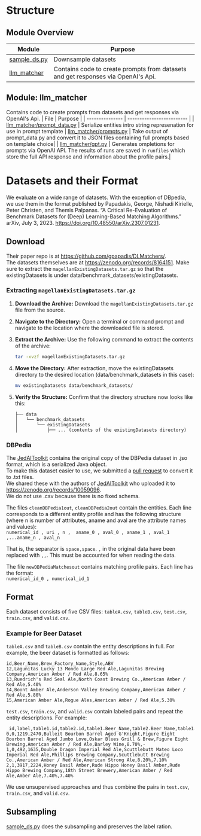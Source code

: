 # Structure

## Module Overview

| Module            | Purpose                      |
| --------------- | ------------------------- |
| [sample_ds.py](sample_ds.py)    | Downsample datasets |
| [llm_matcher](#llm_matcher) | Contains code to create prompts from datasets and get responses via OpenAI's Api.|

## Module: llm_matcher

Contains code to create prompts from datasets and get responses via OpenAI's Api.
| File            | Purpose                      |
| --------------- | ------------------------- |
| [llm_matcher/prompt_data.py](erllm/llm_matcher/prompt_data.py) | Serialize entities intro string represenation for use in prompt template
| [llm_matcher/prompts.py](erllm/llm_matcher/prompts.py) | Take output of prompt_data.py and convert it to JSON files containing full prompts based on template choice|
| [llm_matcher/gpt.py](erllm/llm_matcher/gpt.py) | Generates ompletions for prompts via OpenAI API. The results of runs are saved in `runfiles` which store the full API response and information about the profile pairs.|


# Datasets and their Format
We evaluate on a wide range of datasets.
With the exception of DBpedia, we use them in the format published by
Papadakis, George, Nishadi Kirielle, Peter Christen, and Themis Palpanas. “A Critical Re-Evaluation of Benchmark Datasets for (Deep) Learning-Based Matching Algorithms.” arXiv, July 3, 2023. https://doi.org/10.48550/arXiv.2307.01231.

## Download

Their paper repo is at https://github.com/gpapadis/DLMatchers/.  
The datasets themselves are at https://zenodo.org/records/8164151.
Make sure to extract the `magellanExistingDatasets.tar.gz` so that the existingDatasets is under
data/benchmark_datasets/existingDatasets.

### Extracting `magellanExistingDatasets.tar.gz`

1. **Download the Archive:**
   Download the `magellanExistingDatasets.tar.gz` file from the source.

2. **Navigate to the Directory:**
   Open a terminal or command prompt and navigate to the location where the downloaded file is stored.

3. **Extract the Archive:**
   Use the following command to extract the contents of the archive:
   ```bash
   tar -xvzf magellanExistingDatasets.tar.gz

4. **Move the Directory:**
    After extraction, move the existingDatasets directory to the desired location (data/benchmark_datasets in this case):
    ```bash
    mv existingDatasets data/benchmark_datasets/
    ```

5. **Verify the Structure:**
    Confirm that the directory structure now looks like this:
    ```text
    ├── data
    │   └── benchmark_datasets
    │       └── existingDatasets
    │           ├── ... (contents of the existingDatasets directory)
    ```

### DBPedia
The [JedAIToolkit](https://github.com/scify/JedAIToolkit) contains the original copy of the DBPedia dataset in .jso format, which is a serialized Java object.  
To make this dataset easier to use, we submitted a [pull request](https://github.com/scify/JedAIToolkit/pull/66) to convert it to .txt files.  
We shared these with the authors of [JedAIToolkit](https://github.com/scify/JedAIToolkit) who uploaded it to https://zenodo.org/records/10059096.  
We do not use .csv because there is no fixed schema.

The files `cleanDBPedia1out`, `cleanDBPedia2out` contain the entities.
Each line corresponds to a different entity profile and has the following structure (where n is number of attributes, aname and aval are the attribute names and values):  
`numerical_id , uri , n ,  aname_0 , aval_0 , aname_1 , aval_1 ,...aname_n , aval_n`

That is, the separator is `space,space`.
`,` in the original data have been replaced with `,,`.
This must be accounted for when reading the data.

The file `newDBPediaMatchesout` contains matching profile pairs.
Each line has the format:  
`numerical_id_0 , numerical_id_1`
## Format

Each dataset consists of five CSV files: `tableA.csv`, `tableB.csv`, `test.csv`, `train.csv`, and `valid.csv`.

### Example for Beer Dataset

`tableA.csv` and `tableB.csv` contain the entity descriptions in full. For example, the beer dataset is formatted as follows:

```csv
id,Beer_Name,Brew_Factory_Name,Style,ABV
12,Lagunitas Lucky 13 Mondo Large Red Ale,Lagunitas Brewing Company,American Amber / Red Ale,8.65%
13,Ruedrich's Red Seal Ale,North Coast Brewing Co.,American Amber / Red Ale,5.40%
14,Boont Amber Ale,Anderson Valley Brewing Company,American Amber / Red Ale,5.80%
15,American Amber Ale,Rogue Ales,American Amber / Red Ale,5.30%
``````

`test.csv`, `train.csv`, and `valid.csv` contain labeled pairs and repeat the entity descriptions. For example:

```csv
_id,label,table1.id,table2.id,table1.Beer_Name,table2.Beer_Name,table1.Brew_Factory_Name,table2.Brew_Factory_Name,table1.Style,table2.Style,table1.ABV,table2.ABV
0,0,1219,2470,Bulleit Bourbon Barrel Aged G'Knight,Figure Eight Bourbon Barrel Aged Jumbo Love,Oskar Blues Grill & Brew,Figure Eight Brewing,American Amber / Red Ale,Barley Wine,8.70%,-
1,0,492,1635,Double Dragon Imperial Red Ale,Scuttlebutt Mateo Loco Imperial Red Ale,Phillips Brewing Company,Scuttlebutt Brewing Co.,American Amber / Red Ale,American Strong Ale,8.20%,7.10%
2,1,3917,2224,Honey Basil Amber,Rude Hippo Honey Basil Amber,Rude Hippo Brewing Company,18th Street Brewery,American Amber / Red Ale,Amber Ale,7.40%,7.40%
```

We use unsupervised approaches and thus combine the pairs in `test.csv`, `train.csv`, and `valid.csv`.

## Subsampling

[sample_ds.py](sample_ds.py) does the subsampling and preserves the label ration.